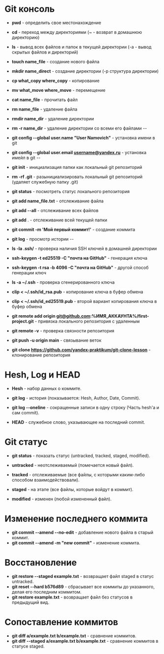 # Git консоль

* **pwd** - определить свое местонахождение

* **cd** - переход между директориями (~ - возврат в домашнюю директорию)

* **ls** - вывод всех файлов и папок в текущей директории (-a - вывод скрытых файлов и директорий)

* **touch name_file** - создание нового файла

* **mkdir name_direct** - создание директории (-p структура директории)

* **cp what_copy where_copy**  - копирование

* **mv what_move where_move**  - перемещение

* **cat name_file** - прочитать файл

* **rm name_file** - удаление файла

* **rmdir name_dir** - удаление директории

* **rm -r name_dir** - удаление директории со всеми его файлами
--


* **git config --global user.name "User Namovich"**  - установка имени в git

* **git config --global user.email username@yandex.ru** - установка имейл в git
--


* **git init** - инициализация папки как локальный git репозиторий

* **rm -rf .git** - разынициализировать  локальный git репозиторий (удаляет служебную папку .git)

* **git status** - посмотреть статус локального репозитория

* **git add name_file.txt** - отслеживание файла

* **git add --all** - отслеживание всех файлов

* **git add** . - отслеживание всей текущей папки

* **git commit -m 'Мой первый коммит!'**  - создание коммита

* **git log** - просмотр истории
--


* **ls -la .ssh/** - проверка наличия SSH ключей в домашней директории

* **ssh-keygen -t ed25519 -C "почта на GitHub"** - генерация ключа

* **ssh-keygen -t rsa -b 4096 -C "почта на GitHub"** - другой способ генерации ключ

* **ls -a ~/.ssh** - проверка сгенерированного ключа

* **clip < ~/.ssh/id_rsa.pub** - копирование ключа в буфер обмена

* **clip < ~/.ssh/id_ed25519.pub**  - второй вариант копирования ключа в буфер обмена

* **git remote add origin git@github.com:%ИМЯ_АККАУНТА%/first-project.git**  - привязка локального репозитория с удаленным

* **git remote -v** - проверка связности репозитория

* **git push -u origin main** - связывание веток

* **git clone https://github.com/yandex-praktikum/git-clone-lesson** - клонирование репозитория


# Hesh, Log и HEAD

* **Hesh** - набор данных о коммите.

* **git log** - история (показывается: Hesh, Author, Date, Commit).

* **git log --oneline** - сокращенные записи в одну строку (Часть hesh'а и сам commit).

* **HEAD** - служебное слово, указывающее на последний commit.

# Git статус

* **git status** - показать статус (untracked, tracked, staged, modified).

* **untracked** - неотслеживаемый (помечается новый файл).
* **tracked** - отслеживаемые (все файлы, с которыми каким-либо способом взаимодействовали).
* **staged** - на этапе (все файлы, которые войдут в коммит).
* **modified** - изменен (любой измененный файл).

# Изменение последнего коммита

* **git commit --amend --no-edit** - добавление нового файла в старый коммит.
* **git commit --amend -m "new commit"** - изменение коммита.

# Восстановление

* **git restore --staged example.txt** - возвращает файл staged в статус untracked.
* **git reset --hard b576d89** - сбрасывает все коммиты до указанного, делая его последним коммитом.
* **git restore example.txt** - возвращает файл без статусов в предыдущий вид.

# Сопоставление коммитов

* **git diff a/example.txt b/example.txt** - сравнение коммитов.
* **git diff --staged a/example.txt b/example.txt** - сравнение коммитов в статусе staged.